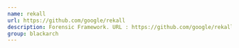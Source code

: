 ```yaml
---
name: rekall
url: https://github.com/google/rekall
description: Forensic Framework. URL : https://github.com/google/rekall Groups : blackarch blackarch-forensic
group: blackarch
---
```

